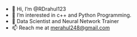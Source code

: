 - 👋 Hi, I’m @RDrahul123
- 👀 I’m interested in c++ and Python Programming.
- 🌱 Data Scientist and Neural Network Trainer
- 📫 Reach me at merahul248@gmail.com

<!---
RDrahul123/RDrahul123 is a ✨ special ✨ repository because its `README.md` (this file) appears on your GitHub profile.
You can click the Preview link to take a look at your changes.
--->
